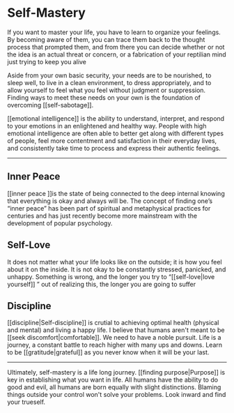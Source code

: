 # Self-Mastery

If you want to master your life, you have to learn to organize your feelings. By becoming aware of them, you can trace them back to the thought process that prompted them, and from there you can decide whether or not the idea is an actual threat or concern, or a fabrication of your reptilian mind just trying to keep you alive

Aside from your own basic security, your needs are to be nourished, to sleep well, to live in a clean environment, to dress appropriately, and to allow yourself to feel what you feel without judgment or suppression. Finding ways to meet these needs on your own is the foundation of overcoming [[self-sabotage]].

[[emotional intelligence]] is the ability to understand, interpret, and respond to your emotions in an enlightened and healthy way. People with high emotional intelligence are often able to better get along with different types of people, feel more contentment and satisfaction in their everyday lives, and consistently take time to process and express their authentic feelings.

---
## Inner Peace
[[inner peace ]]is the state of being connected to the deep internal knowing that everything is okay and always will be. The concept of finding one’s “inner peace” has been part of spiritual and metaphysical practices for centuries and has just recently become more mainstream with the development of popular psychology.

## Self-Love
It does not matter what your life looks like on the outside; it is how you feel about it on the inside. It is not okay to be constantly stressed, panicked, and unhappy. Something is wrong, and the longer you try to “[[self-love|love yourself]] ” out of realizing this, the longer you are going to suffer

## Discipline
[[discipline|Self-discipline]] is crutial to achieving optimal health (physical and mental) and living a happy life. I believe that humans aren't meant to be [[seek discomfort|comfortable]]. We need to have a noble pursuit. Life is a journey, a constant battle to reach higher with many ups and downs. Learn to be [[gratitude|grateful]] as you never know when it will be your last.

---

Ultimately, self-mastery is a life long journey. [[finding purpose|Purpose]] is key in establishing what you want in life. All humans have the ability to do good and evil, all humans are born equally with slight distinctions. Blaming things outside your control won't solve your problems. Look inward and find your trueself.